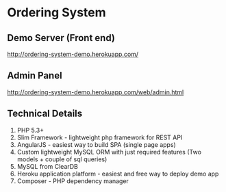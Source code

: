 Ordering System
===============

Demo Server (Front end)
-----------------------
http://ordering-system-demo.herokuapp.com/

Admin Panel
-----------
http://ordering-system-demo.herokuapp.com/web/admin.html

Technical Details
-----------------
1. PHP 5.3+
2. Slim Framework - lightweight php framework for REST API
3. AngularJS - easiest way to build SPA (single page apps)
4. Custom lightweight MySQL ORM with just required features (Two models + couple of sql queries)
5. MySQL from ClearDB
6. Heroku application platform - easiest and free way to deploy demo app
7. Composer - PHP dependency manager
